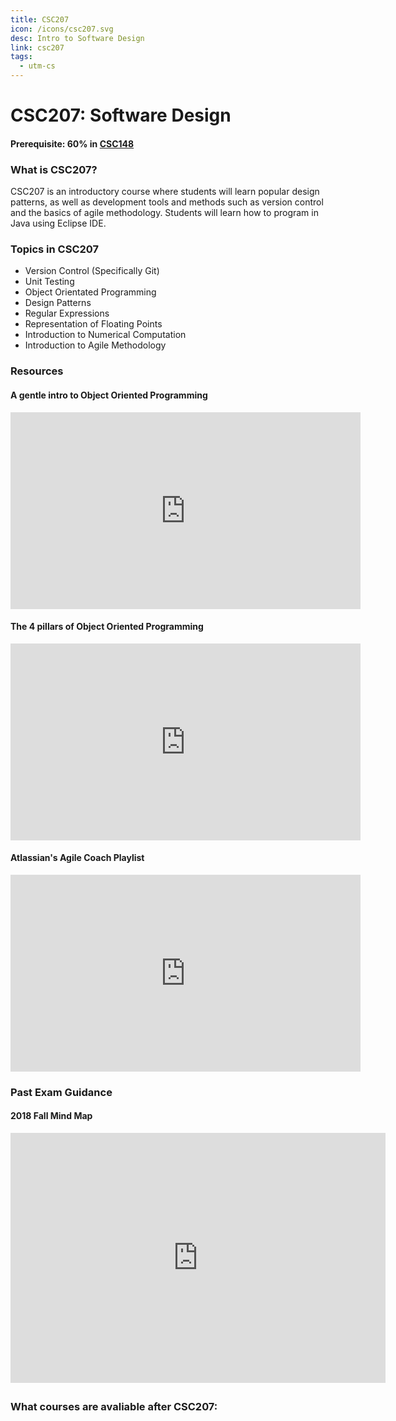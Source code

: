 ```yaml
---
title: CSC207
icon: /icons/csc207.svg
desc: Intro to Software Design
link: csc207
tags:
  - utm-cs
---
```


# CSC207: Software Design

#### Prerequisite: 60% in [CSC148](./csc148)

<grid-1-x-2 title="Fall 2020 Class Website" img-src="https://i.imgur.com/jYTYgeu.png" link="https://axiom.utm.utoronto.ca/~207/20f/" desc="All credits to Sadia Sharmin and Larry Zhang" button="Check it out!"></grid-1-x-2>

<ExamText class-code="CSC207"></ExamText>

### What is CSC207?

CSC207 is an introductory course where students will learn popular design
patterns, as well as development tools and methods such as version control and
the basics of agile methodology. Students will learn how to program in Java
using Eclipse IDE.

### Topics in CSC207

- Version Control (Specifically Git)
- Unit Testing
- Object Orientated Programming
- Design Patterns
- Regular Expressions
- Representation of Floating Points
- Introduction to Numerical Computation
- Introduction to Agile Methodology

### Resources

#### A gentle intro to Object Oriented Programming

<iframe width="560" height="315" src="https://www.youtube.com/embed/SS-9y0H3Si8" frameborder="0" allow="accelerometer; autoplay; encrypted-media; gyroscope; picture-in-picture" allowfullscreen></iframe>

#### The 4 pillars of Object Oriented Programming

<iframe width="560" height="315" src="https://www.youtube.com/embed/pTB0EiLXUC8" frameborder="0" allow="accelerometer; autoplay; encrypted-media; gyroscope; picture-in-picture" allowfullscreen></iframe>

#### Atlassian's Agile Coach Playlist

<iframe width="560" height="315" src="https://www.youtube.com/embed/videoseries?list=PLaD4FvsFdarT0B2yi9byhKWYX1YmrkrpC" frameborder="0" allow="accelerometer; autoplay; encrypted-media; gyroscope; picture-in-picture" allowfullscreen></iframe>

### Past Exam Guidance

#### 2018 Fall Mind Map

<iframe width="600" height="400" frameborder="0" src="https://www.mindmeister.com/maps/public_map_shell/1386387580/csc207-2018-exam?width=600&height=400&z=auto&no_share=1" scrolling="no" style="overflow: hidden; margin-bottom: 5px;">Your browser is not able to display frames. Please visit <a href="https://www.mindmeister.com/1386387580/csc207-2018-exam" target="_blank">CSC207 2018 Exam</a> on MindMeister.</iframe>

### What courses are avaliable after CSC207:

<Accordion :data="['CSC209', 'CSC263']"></Accordion>
